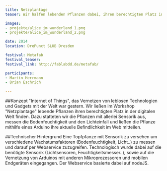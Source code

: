 ```yaml
---
title: Netzplantage
teaser: Wir halfen lebenden Pflanzen dabei, ihren berechtigten Platz in der digitalen Welt zu finden.

images:
- projekte/alice_im_wunderland_1.png
- projekte/alice_im_wunderland_2.png

date: 2014
location: DrePunct SLUB Dresden

festival: Metafab
festival_teaser:
festival_link: http://fablabdd.de/metafab/

participants: 
- Martin Herrmann 
- Brian Eschrich

---
```


##Konzept
"Internet of Things", das Vernetzen von leblosen Technologien und Gadgets mit der Welt war gestern. 
Wir ließen im Workshop "Netzplantage" lebende Pflanzen ihren berechtigten Platz in der digitalen Welt finden. Dazu statteten wir die Pflanzen mit allerlei Sensorik aus, messen die Bodenfeuchtigkeit und den Lichteinfall und ließen die Pflanze mithilfe eines Arduino ihre aktuelle Befindlichkeit im Web mitteilen. 

##Technischer Hintergrund
Eine Topfpfanze mit Sensorik zu versehen um verschiedene Wachstumsfaktoren (Bodenfeuchtigkeit, Licht..) zu messen und darauf per Webservice zuzugreifen. 
Technologisch wurde dabei auf die benötigte Sensorik (Lichtsensoren, Feuchtigkeitsmesser..), sowie auf die Vernetzung von Arduinos mit anderen Mikroprozessoren und mobilen Endgeräten eingegangen.
Der Webservice basierte dabei auf nodeJS.